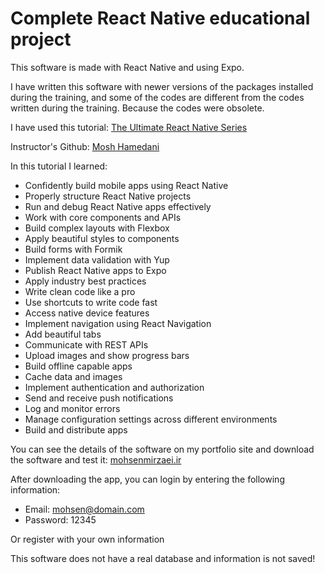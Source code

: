 # Complete React Native educational project

This software is made with React Native and using Expo.

I have written this software with newer versions of the packages installed during the training, and some of the codes are different from the codes written during the training. Because the codes were obsolete.

I have used this tutorial:
[The Ultimate React Native Series](https://codewithmosh.com/p/the-ultimate-react-native-course)

Instructor's Github:
[Mosh Hamedani](https://github.com/mosh-hamedani)

In this tutorial I learned:

- Confidently build mobile apps using React Native
- Properly structure React Native projects
- Run and debug React Native apps effectively
- Work with core components and APIs
- Build complex layouts with Flexbox
- Apply beautiful styles to components
- Build forms with Formik
- Implement data validation with Yup
- Publish React Native apps to Expo
- Apply industry best practices
- Write clean code like a pro
- Use shortcuts to write code fast
- Access native device features
- Implement navigation using React Navigation
- Add beautiful tabs
- Communicate with REST APIs
- Upload images and show progress bars
- Build offline capable apps
- Cache data and images
- Implement authentication and authorization
- Send and receive push notifications
- Log and monitor errors
- Manage configuration settings across different environments
- Build and distribute apps

You can see the details of the software on my portfolio site and download the software and test it:
[mohsenmirzaei.ir](https://mohsenmirzaei.ir/)

After downloading the app, you can login by entering the following information:

- Email: mohsen@domain.com
- Password: 12345

Or register with your own information

This software does not have a real database and information is not saved!
